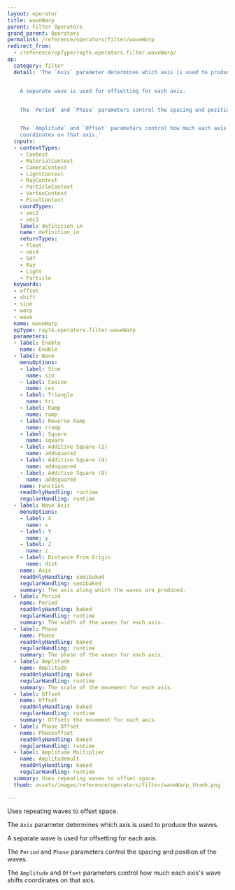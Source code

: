 ```yaml
---
layout: operator
title: waveWarp
parent: Filter Operators
grand_parent: Operators
permalink: /reference/operators/filter/waveWarp
redirect_from:
  - /reference/opType/raytk.operators.filter.waveWarp/
op:
  category: filter
  detail: 'The `Axis` parameter determines which axis is used to produce the waves.


    A separate wave is used for offsetting for each axis.


    The `Period` and `Phase` parameters control the spacing and position of the waves.


    The `Amplitude` and `Offset` parameters control how much each axis''s wave shifts
    coordinates on that axis.'
  inputs:
  - contextTypes:
    - Context
    - MaterialContext
    - CameraContext
    - LightContext
    - RayContext
    - ParticleContext
    - VertexContext
    - PixelContext
    coordTypes:
    - vec2
    - vec3
    label: definition_in
    name: definition_in
    returnTypes:
    - float
    - vec4
    - Sdf
    - Ray
    - Light
    - Particle
  keywords:
  - offset
  - shift
  - sine
  - warp
  - wave
  name: waveWarp
  opType: raytk.operators.filter.waveWarp
  parameters:
  - label: Enable
    name: Enable
  - label: Wave
    menuOptions:
    - label: Sine
      name: sin
    - label: Cosine
      name: cos
    - label: Triangle
      name: tri
    - label: Ramp
      name: ramp
    - label: Reverse Ramp
      name: rramp
    - label: Square
      name: square
    - label: Additive Square (2)
      name: addsquare2
    - label: Additive Square (4)
      name: addsquare4
    - label: Additive Square (8)
      name: addsquare8
    name: Function
    readOnlyHandling: runtime
    regularHandling: runtime
  - label: Wave Axis
    menuOptions:
    - label: X
      name: x
    - label: Y
      name: y
    - label: Z
      name: z
    - label: Distance From Origin
      name: dist
    name: Axis
    readOnlyHandling: semibaked
    regularHandling: semibaked
    summary: The axis along which the waves are produced.
  - label: Period
    name: Period
    readOnlyHandling: baked
    regularHandling: runtime
    summary: The width of the waves for each axis.
  - label: Phase
    name: Phase
    readOnlyHandling: baked
    regularHandling: runtime
    summary: The phase of the waves for each axis.
  - label: Amplitude
    name: Amplitude
    readOnlyHandling: baked
    regularHandling: runtime
    summary: The scale of the movement for each axis.
  - label: Offset
    name: Offset
    readOnlyHandling: baked
    regularHandling: runtime
    summary: Offsets the movement for each axis.
  - label: Phase Offset
    name: Phaseoffset
    readOnlyHandling: baked
    regularHandling: runtime
  - label: Amplitude Multiplier
    name: Amplitudemult
    readOnlyHandling: baked
    regularHandling: runtime
  summary: Uses repeating waves to offset space.
  thumb: assets/images/reference/operators/filter/waveWarp_thumb.png

---
```



Uses repeating waves to offset space.

The `Axis` parameter determines which axis is used to produce the waves.

A separate wave is used for offsetting for each axis.

The `Period` and `Phase` parameters control the spacing and position of the waves.

The `Amplitude` and `Offset` parameters control how much each axis's wave shifts coordinates on that axis.